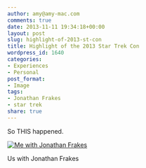```yaml
---
author: amy@amy-mac.com
comments: true
date: 2013-11-11 19:34:18+00:00
layout: post
slug: highlight-of-2013-st-con
title: Highlight of the 2013 Star Trek Con
wordpress_id: 1640
categories:
- Experiences
- Personal
post_format:
- Image
tags:
- Jonathan Frakes
- star trek
share: true
---
```


So THIS happened.

<div class="text-center">
<a href="http://www.flickr.com/photos/amy_sloan/10804712076/#">
  <img src="{{site.url}}/images/jonathan_frakes.jpg" title="Picture with Jonathan Frakes" alt="Me with Jonathan Frakes" class="th"></a>

<p>Us with Jonathan Frakes</p>

</div>
